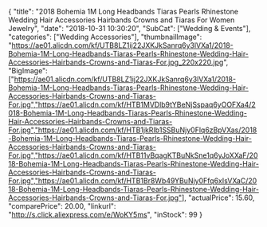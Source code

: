 {
	"title": "2018 Bohemia 1M Long Headbands Tiaras Pearls Rhinestone Wedding Hair Accessories Hairbands Crowns and Tiaras For Women Jewelry",
	"date": "2018-10-31 10:30:20",
	"SubCat": ["Wedding & Events"],
	"categories": ["Wedding Accessories"],
	"thumbnailImage": "https://ae01.alicdn.com/kf/UTB8LZ1ij22JXKJkSanrq6y3lVXa1/2018-Bohemia-1M-Long-Headbands-Tiaras-Pearls-Rhinestone-Wedding-Hair-Accessories-Hairbands-Crowns-and-Tiaras-For.jpg_220x220.jpg",
	"BigImage": ["https://ae01.alicdn.com/kf/UTB8LZ1ij22JXKJkSanrq6y3lVXa1/2018-Bohemia-1M-Long-Headbands-Tiaras-Pearls-Rhinestone-Wedding-Hair-Accessories-Hairbands-Crowns-and-Tiaras-For.jpg","https://ae01.alicdn.com/kf/HTB1MVDlb9tYBeNjSspaq6yOOFXa4/2018-Bohemia-1M-Long-Headbands-Tiaras-Pearls-Rhinestone-Wedding-Hair-Accessories-Hairbands-Crowns-and-Tiaras-For.jpg","https://ae01.alicdn.com/kf/HTB1jkRIb1SSBuNjy0Flq6zBpVXas/2018-Bohemia-1M-Long-Headbands-Tiaras-Pearls-Rhinestone-Wedding-Hair-Accessories-Hairbands-Crowns-and-Tiaras-For.jpg","https://ae01.alicdn.com/kf/HTB11vBqagKTBuNkSne1q6yJoXXaF/2018-Bohemia-1M-Long-Headbands-Tiaras-Pearls-Rhinestone-Wedding-Hair-Accessories-Hairbands-Crowns-and-Tiaras-For.jpg","https://ae01.alicdn.com/kf/HTB1Br8Wb49YBuNjy0Ffq6xIsVXaC/2018-Bohemia-1M-Long-Headbands-Tiaras-Pearls-Rhinestone-Wedding-Hair-Accessories-Hairbands-Crowns-and-Tiaras-For.jpg"],
	"actualPrice": 15.60,
	"comparePrice": 20.00,
	"linkurl": "http://s.click.aliexpress.com/e/WoKY5ms",
	"inStock": 99
}
